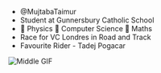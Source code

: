 -  @MujtabaTaimur
-  Student at Gunnersbury Catholic School
- 🥇 Physics 🥈 Computer Science 🥉 Maths 
-  Race for VC Londres in Road and Track
-  Favourite Rider  -  Tadej Pogacar

 ![Middle GIF](https://media.giphy.com/media/OgzmYLIeQfyMsHgVIm/giphy.gif)  
<!---
MujtabaTaimur/MujtabaTaimur is a ✨ special ✨ repository because its `README.md` (this file) appears on your GitHub profile.
You can click the Preview link to take a look at your changes.
--->
